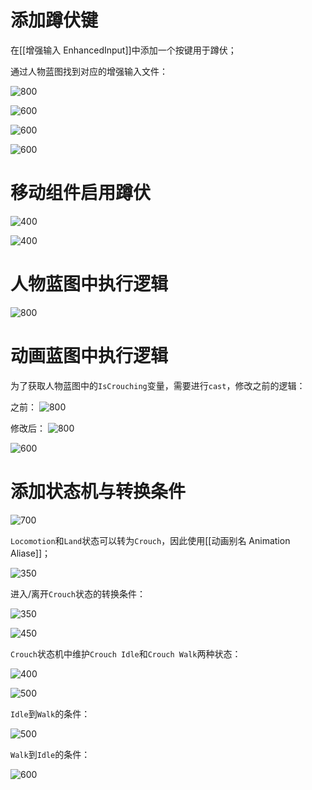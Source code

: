 # 添加蹲伏键

在[[增强输入 EnhancedInput]]中添加一个按键用于蹲伏；

通过人物蓝图找到对应的增强输入文件：

![800](https://pic-1315225359.cos.ap-shanghai.myqcloud.com/20240317152819.png)

![600](https://pic-1315225359.cos.ap-shanghai.myqcloud.com/20240317153150.png)

![600](https://pic-1315225359.cos.ap-shanghai.myqcloud.com/20240317153220.png)

![600](https://pic-1315225359.cos.ap-shanghai.myqcloud.com/20240317160145.png)

# 移动组件启用蹲伏

![400](https://pic-1315225359.cos.ap-shanghai.myqcloud.com/20240317160827.png)

![400](https://pic-1315225359.cos.ap-shanghai.myqcloud.com/20240317160805.png)

# 人物蓝图中执行逻辑

![800](https://pic-1315225359.cos.ap-shanghai.myqcloud.com/20240317162846.png)


# 动画蓝图中执行逻辑

为了获取人物蓝图中的`IsCrouching`变量，需要进行`cast`，修改之前的逻辑：

之前：
![800](https://pic-1315225359.cos.ap-shanghai.myqcloud.com/20240317162813.png)


修改后：
![800](https://pic-1315225359.cos.ap-shanghai.myqcloud.com/20240317163425.png)

![600](https://pic-1315225359.cos.ap-shanghai.myqcloud.com/20240317163500.png)

# 添加状态机与转换条件

![700](https://pic-1315225359.cos.ap-shanghai.myqcloud.com/20240317165850.png)

`Locomotion`和`Land`状态可以转为`Crouch`，因此使用[[动画别名 Animation Aliase]]；

![350](https://pic-1315225359.cos.ap-shanghai.myqcloud.com/20240317165951.png)

进入/离开`Crouch`状态的转换条件：

![350](https://pic-1315225359.cos.ap-shanghai.myqcloud.com/20240317170038.png)

![450](https://pic-1315225359.cos.ap-shanghai.myqcloud.com/20240317170056.png)

`Crouch`状态机中维护`Crouch Idle`和`Crouch Walk`两种状态：

![400](https://pic-1315225359.cos.ap-shanghai.myqcloud.com/20240317170144.png)

![500](https://pic-1315225359.cos.ap-shanghai.myqcloud.com/20240317170154.png)

`Idle`到`Walk`的条件：

![500](https://pic-1315225359.cos.ap-shanghai.myqcloud.com/20240317170223.png)

`Walk`到`Idle`的条件：

![600](https://pic-1315225359.cos.ap-shanghai.myqcloud.com/20240317170300.png)

